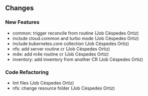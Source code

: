 ## Changes

### New Features

* common: trigger reconcile from routine (Job Céspedes Ortiz)
* include cloud.common and turbo mode (Job Céspedes Ortiz)
* include kubernetes.core collection (Job Céspedes Ortiz)
* nfs: add server routine cr (Job Céspedes Ortiz)
* m4e: add m4e routine cr (Job Céspedes Ortiz)
* inventory: add inventory from another CR (Job Céspedes Ortiz)

### Code Refactoring

* lint files (Job Céspedes Ortiz)
* nfs: change resource folder (Job Céspedes Ortiz)
